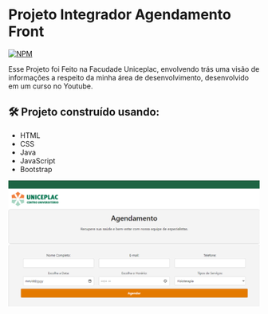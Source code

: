 # Projeto Integrador Agendamento Front
[![NPM](https://img.shields.io/npm/l/react)](https://github.com/henriquearaujooficial/Portfolio/blob/master/LICENSE)

Esse Projeto foi Feito na Facudade Uniceplac, envolvendo trás uma visão  de informações a respeito da minha área de desenvolvimento, desenvolvido em um curso no Youtube. 

## 🛠️ Projeto construído usando:
- HTML
- CSS
- Java
- JavaScript
- Bootstrap

![Portfólio](https://github.com/henriquearaujooficial/Agendamento-Front/blob/main/github/Front.png)
